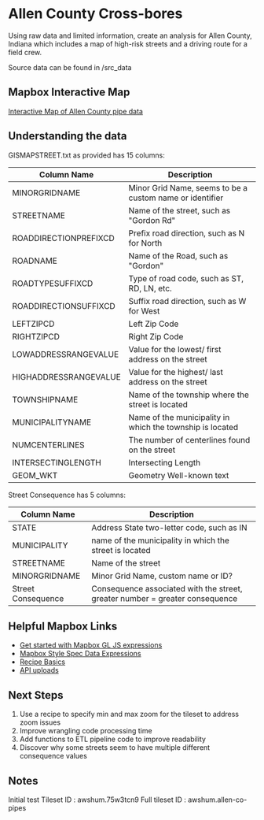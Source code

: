 # Allen County Cross-bores

Using raw data and limited information, create an analysis for Allen County, Indiana which includes a map of high-risk streets and a driving route for a field crew.

Source data can be found in /src_data

## Mapbox Interactive Map

[Interactive Map of Allen County pipe data](https://api.mapbox.com/styles/v1/awshum/ckx4a953k5xnc14kzqn3wipiu.html?title=view&access_token=pk.eyJ1IjoiYXdzaHVtIiwiYSI6ImNreDJtODNiMTFramYycnQ5aG1uejVncDAifQ._Mwl7bk0McztwyCfvyTG3g&zoomwheel=true&fresh=true#12.24/41.07561/-85.13472)

## Understanding the data

GISMAPSTREET.txt as provided has 15 columns:

| Column Name           | Description                                               |
| --------------------- | --------------------------------------------------------- |
| MINORGRIDNAME         | Minor Grid Name, seems to be a custom name or identifier  |
| STREETNAME            | Name of the street, such as "Gordon Rd"                   |
| ROADDIRECTIONPREFIXCD | Prefix road direction, such as N for North                |
| ROADNAME              | Name of the Road, such as "Gordon"                        |
| ROADTYPESUFFIXCD      | Type of road code, such as ST, RD, LN, etc.               |
| ROADDIRECTIONSUFFIXCD | Suffix road direction, such as W for West                 |
| LEFTZIPCD             | Left Zip Code                                             |
| RIGHTZIPCD            | Right Zip Code                                            |
| LOWADDRESSRANGEVALUE  | Value for the lowest/ first address on the street         |
| HIGHADDRESSRANGEVALUE | Value for the highest/ last address on the street         |
| TOWNSHIPNAME          | Name of the township where the street is located          |
| MUNICIPALITYNAME      | Name of the municipality in which the township is located |
| NUMCENTERLINES        | The number of centerlines found on the street             |
| INTERSECTINGLENGTH    | Intersecting Length                                       |
| GEOM_WKT              | Geometry Well-known text                                  |

Street Consequence has 5 columns:

| Column Name        | Description                                                                  |
| ------------------ | ---------------------------------------------------------------------------- |
| STATE              | Address State two-letter code, such as IN                                    |
| MUNICIPALITY       | name of the municipality in which the street is located                      |
| STREETNAME         | Name of the street                                                           |
| MINORGRIDNAME      | Minor Grid Name, custom name or ID?                                          |
| Street Consequence | Consequence associated with the street, greater number = greater consequence |

## Helpful Mapbox Links

* [Get started with Mapbox GL JS expressions](https://docs.mapbox.com/help/tutorials/mapbox-gl-js-expressions/#set-up-a-map)
* [Mapbox Style Spec Data Expressions](https://docs.mapbox.com/mapbox-gl-js/style-spec/expressions/#data-expressions)
* [Recipe Basics](https://docs.mapbox.com/mapbox-tiling-service/examples/basic-recipe-using-zoom-levels/)
* [API uploads](https://docs.mapbox.com/api/maps/uploads/)

## Next Steps

1. Use a recipe to specify min and max zoom for the tileset to address zoom issues
2. Improve wrangling code processing time
3. Add functions to ETL pipeline code to improve readability
4. Discover why some streets seem to have multiple different consequence values

## Notes

Initial test Tileset ID : awshum.75w3tcn9
Full tileset ID : awshum.allen-co-pipes
